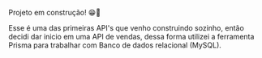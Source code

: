 Projeto em construção! 😁🙌

Esse é uma das primeiras API's que venho construindo sozinho, então decidi dar inicio em uma API de vendas, dessa forma utilizei a ferramenta Prisma para trabalhar
com Banco de dados relacional (MySQL).
